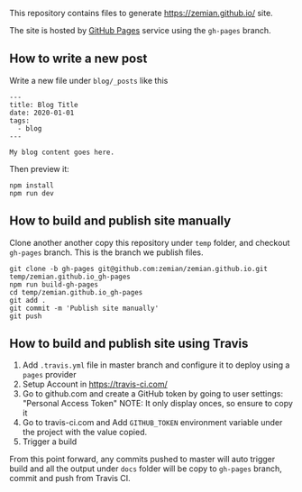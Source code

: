 This repository contains files to generate https://zemian.github.io/ site.

The site is hosted by [GitHub Pages](https://docs.github.com/en/github/working-with-github-pages) service using the `gh-pages` branch.

## How to write a new post

Write a new file under `blog/_posts` like this

```
---
title: Blog Title
date: 2020-01-01
tags: 
  - blog
---

My blog content goes here.
```

Then preview it:
	
	npm install
	npm run dev

## How to build and publish site manually

Clone another another copy this repository under `temp` folder, and checkout `gh-pages` branch. This is the branch we publish files.

	git clone -b gh-pages git@github.com:zemian/zemian.github.io.git temp/zemian.github.io_gh-pages
	npm run build-gh-pages
	cd temp/zemian.github.io_gh-pages
	git add .
	git commit -m 'Publish site manually'
	git push

## How to build and publish site using Travis

1. Add `.travis.yml` file in master branch and configure it to deploy using a `pages` provider
1. Setup Account in https://travis-ci.com/
1. Go to github.com and create a GitHub token by going to user settings: "Personal Access Token"
	NOTE: It only display onces, so ensure to copy it
1. Go to travis-ci.com and Add `GITHUB_TOKEN` environment variable under the project with the value copied.
1. Trigger a build

From this point forward, any commits pushed to master will auto trigger build and all the output under `docs` folder will be copy to `gh-pages` branch, commit and push from Travis CI.
